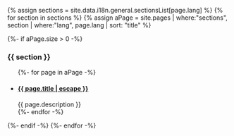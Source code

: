 {% assign sections = site.data.i18n.general.sectionsList[page.lang] %}
{% for section in sections %}
{% assign aPage = site.pages | where:"sections", section | where:"lang", page.lang | sort: "title" %}

{%- if aPage.size > 0 -%}

### {{ section }}

<ul class="list-group list-group-flush">
  {%- for page in aPage -%}
    <li class="list-group-item">
      <h4>
        <a href="{{ page.url | relative_url }}">
          {{ page.title | escape }}
        </a>
      </h4>
      {{ page.description }}
    </li>
  {%- endfor -%}
</ul>

{%- endif -%}
{%- endfor -%}

